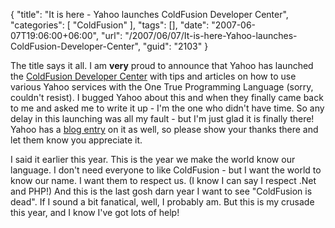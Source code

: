{
	"title": "It is here - Yahoo launches ColdFusion Developer Center",
	"categories": [
		"ColdFusion"
	],
	"tags": [],
	"date": "2007-06-07T19:06:00+06:00",
	"url": "/2007/06/07/It-is-here-Yahoo-launches-ColdFusion-Developer-Center",
	"guid": "2103"
}

The title says it all. I am <b>very</b> proud to announce that Yahoo has launched the <a href="http://developer.yahoo.com/coldfusion/">ColdFusion Developer Center</a> with tips and articles on how to use various Yahoo services with the One True Programming Language (sorry, couldn't resist). I bugged Yahoo about this and when they finally came back to me and asked me to write it up - I'm the one who didn't have time. So any delay in this launching was all my fault - but I'm just glad it is finally there! Yahoo has a <a href="http://developer.yahoo.net/blog/archives/2007/06/coldfusion_in_t.html">blog entry</a> on it as well, so please show your thanks there and let them know you appreciate it.

I said it earlier this year. This is the year we make the world know our language. I don't need everyone to like ColdFusion - but I want the world to know our name. I want them to respect us. (I know I can say I respect .Net and PHP!) And this is the last gosh darn year I want to see "ColdFusion is dead". If I sound a bit fanatical, well, I probably am. But this is my crusade this year, and I know I've got lots of help!